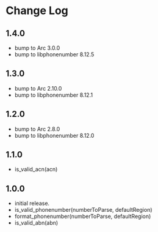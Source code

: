 # Change Log

## 1.4.0

- bump to Arc 3.0.0
- bump to libphonenumber 8.12.5

## 1.3.0

- bump to Arc 2.10.0
- bump to libphonenumber 8.12.1

## 1.2.0

- bump to Arc 2.8.0
- bump to libphonenumber 8.12.0

## 1.1.0

- is_valid_acn(acn)

## 1.0.0

- initial release.
- is_valid_phonenumber(numberToParse, defaultRegion)
- format_phonenumber(numberToParse, defaultRegion)
- is_valid_abn(abn)
